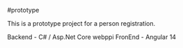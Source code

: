 #prototype

This is a prototype project for a person registration.

Backend - C# / Asp.Net Core webppi 
FronEnd - Angular 14
